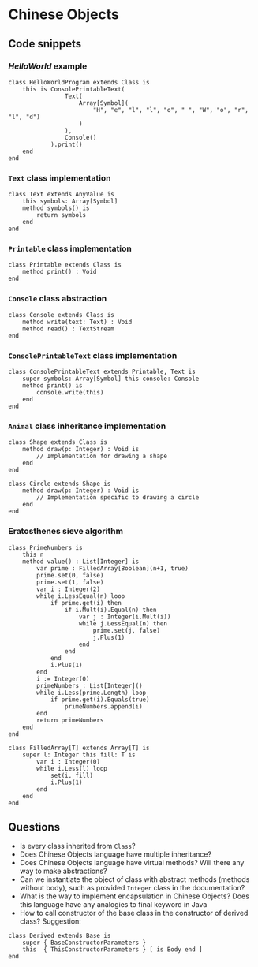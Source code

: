 # Chinese Objects

## Code snippets
### *HelloWorld* example
```
class HelloWorldProgram extends Class is
    this is ConsolePrintableText(
                Text(
                    Array[Symbol](
                        "H", "e", "l", "l", "o", " ", "W", "o", "r", "l", "d")
                    )
                ),
                Console()
            ).print()
    end
end
```

### `Text` class implementation
```
class Text extends AnyValue is 
    this symbols: Array[Symbol]
    method symbols() is
        return symbols
    end
end
```

### `Printable` class implementation
```
class Printable extends Class is
    method print() : Void
end
```

### `Console` class abstraction 
```
class Console extends Class is
    method write(text: Text) : Void
    method read() : TextStream
end 
```

### `ConsolePrintableText` class implementation
```
class ConsolePrintableText extends Printable, Text is
    super symbols: Array[Symbol] this console: Console
    method print() is
        console.write(this)
    end
end
```

### `Animal` class inheritance implementation
```
class Shape extends Class is
    method draw(p: Integer) : Void is
        // Implementation for drawing a shape
    end
end

class Circle extends Shape is
    method draw(p: Integer) : Void is
        // Implementation specific to drawing a circle
    end
end
```
 
### Eratosthenes sieve algorithm
```
class PrimeNumbers is
    this n
    method value() : List[Integer] is
        var prime : FilledArray[Boolean](n+1, true)
        prime.set(0, false)
        prime.set(1, false)
        var i : Integer(2)
        while i.LessEqual(n) loop
            if prime.get(i) then
                if i.Mult(i).Equal(n) then
                    var j : Integer(i.Mult(i))
                    while j.LessEqual(n) then
                        prime.set(j, false)
                        j.Plus(1)
                    end
                end
            end
            i.Plus(1)
        end
        i := Integer(0)
        primeNumbers : List[Integer]()
        while i.Less(prime.Length) loop
            if prime.get(i).Equals(true)
                primeNumbers.append(i)        
        end
        return primeNumbers
    end
end
```

```
class FilledArray[T] extends Array[T] is
    super l: Integer this fill: T is
        var i : Integer(0)
        while i.Less(l) loop
            set(i, fill)
            i.Plus(1)
        end
    end
end
```


## Questions

- Is every class inherited from `Class`?
- Does Chinese Objects language have multiple inheritance?
- Does Chinese Objects language have virtual methods? Will there any way to make abstractions?
- Can we instantiate the object of class with abstract methods (methods without body), such as provided `Integer` class 
in the documentation?
- What is the way to implement encapsulation in Chinese Objects? Does this language have any analogies to final keyword
in Java
- How to call constructor of the base class in the constructor of derived class?
Suggestion:
```
class Derived extends Base is
    super { BaseConstructorParameters }
    this  { ThisConstructorParameters } [ is Body end ]
end
```
